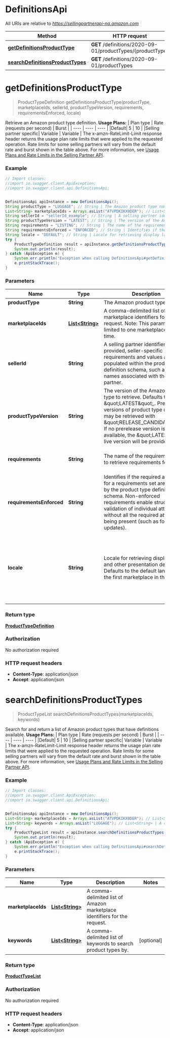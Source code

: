 # DefinitionsApi

All URIs are relative to *https://sellingpartnerapi-na.amazon.com*

Method | HTTP request | Description
------------- | ------------- | -------------
[**getDefinitionsProductType**](DefinitionsApi.md#getDefinitionsProductType) | **GET** /definitions/2020-09-01/productTypes/{productType} | 
[**searchDefinitionsProductTypes**](DefinitionsApi.md#searchDefinitionsProductTypes) | **GET** /definitions/2020-09-01/productTypes | 


<a name="getDefinitionsProductType"></a>
# **getDefinitionsProductType**
> ProductTypeDefinition getDefinitionsProductType(productType, marketplaceIds, sellerId, productTypeVersion, requirements, requirementsEnforced, locale)



Retrieve an Amazon product type definition.  **Usage Plans:**  | Plan type | Rate (requests per second) | Burst | | ---- | ---- | ---- | |Default| 5 | 10 | |Selling partner specific| Variable | Variable |  The x-amzn-RateLimit-Limit response header returns the usage plan rate limits that were applied to the requested operation. Rate limits for some selling partners will vary from the default rate and burst shown in the table above. For more information, see [Usage Plans and Rate Limits in the Selling Partner API](https://github.com/amzn/selling-partner-api-docs/blob/main/guides/en-US/usage-plans-rate-limits/Usage-Plans-and-Rate-Limits.md).

### Example
```java
// Import classes:
//import io.swagger.client.ApiException;
//import io.swagger.client.api.DefinitionsApi;


DefinitionsApi apiInstance = new DefinitionsApi();
String productType = "LUGGAGE"; // String | The Amazon product type name.
List<String> marketplaceIds = Arrays.asList("ATVPDKIKX0DER"); // List<String> | A comma-delimited list of Amazon marketplace identifiers for the request. Note: This parameter is limited to one marketplaceId at this time.
String sellerId = "sellerId_example"; // String | A selling partner identifier. When provided, seller-specific requirements and values are populated within the product type definition schema, such as brand names associated with the selling partner.
String productTypeVersion = "LATEST"; // String | The version of the Amazon product type to retrieve. Defaults to \"LATEST\",. Prerelease versions of product type definitions may be retrieved with \"RELEASE_CANDIDATE\". If no prerelease version is currently available, the \"LATEST\" live version will be provided.
String requirements = "LISTING"; // String | The name of the requirements set to retrieve requirements for.
String requirementsEnforced = "ENFORCED"; // String | Identifies if the required attributes for a requirements set are enforced by the product type definition schema. Non-enforced requirements enable structural validation of individual attributes without all the required attributes being present (such as for partial updates).
String locale = "DEFAULT"; // String | Locale for retrieving display labels and other presentation details. Defaults to the default language of the first marketplace in the request.
try {
    ProductTypeDefinition result = apiInstance.getDefinitionsProductType(productType, marketplaceIds, sellerId, productTypeVersion, requirements, requirementsEnforced, locale);
    System.out.println(result);
} catch (ApiException e) {
    System.err.println("Exception when calling DefinitionsApi#getDefinitionsProductType");
    e.printStackTrace();
}
```

### Parameters

Name | Type | Description  | Notes
------------- | ------------- | ------------- | -------------
 **productType** | **String**| The Amazon product type name. |
 **marketplaceIds** | [**List&lt;String&gt;**](String.md)| A comma-delimited list of Amazon marketplace identifiers for the request. Note: This parameter is limited to one marketplaceId at this time. |
 **sellerId** | **String**| A selling partner identifier. When provided, seller-specific requirements and values are populated within the product type definition schema, such as brand names associated with the selling partner. | [optional]
 **productTypeVersion** | **String**| The version of the Amazon product type to retrieve. Defaults to \&quot;LATEST\&quot;,. Prerelease versions of product type definitions may be retrieved with \&quot;RELEASE_CANDIDATE\&quot;. If no prerelease version is currently available, the \&quot;LATEST\&quot; live version will be provided. | [optional] [default to LATEST]
 **requirements** | **String**| The name of the requirements set to retrieve requirements for. | [optional] [default to LISTING] [enum: LISTING, LISTING_PRODUCT_ONLY, LISTING_OFFER_ONLY]
 **requirementsEnforced** | **String**| Identifies if the required attributes for a requirements set are enforced by the product type definition schema. Non-enforced requirements enable structural validation of individual attributes without all the required attributes being present (such as for partial updates). | [optional] [default to ENFORCED] [enum: ENFORCED, NOT_ENFORCED]
 **locale** | **String**| Locale for retrieving display labels and other presentation details. Defaults to the default language of the first marketplace in the request. | [optional] [default to DEFAULT] [enum: DEFAULT, ar, ar_AE, de, de_DE, en, en_AE, en_AU, en_CA, en_GB, en_IN, en_SG, en_US, es, es_ES, es_MX, es_US, fr, fr_CA, fr_FR, it, it_IT, ja, ja_JP, nl, nl_NL, pl, pl_PL, pt, pt_BR, pt_PT, sv, sv_SE, tr, tr_TR, zh, zh_CN, zh_TW]

### Return type

[**ProductTypeDefinition**](ProductTypeDefinition.md)

### Authorization

No authorization required

### HTTP request headers

 - **Content-Type**: application/json
 - **Accept**: application/json

<a name="searchDefinitionsProductTypes"></a>
# **searchDefinitionsProductTypes**
> ProductTypeList searchDefinitionsProductTypes(marketplaceIds, keywords)



Search for and return a list of Amazon product types that have definitions available.  **Usage Plans:**  | Plan type | Rate (requests per second) | Burst | | ---- | ---- | ---- | |Default| 5 | 10 | |Selling partner specific| Variable | Variable |  The x-amzn-RateLimit-Limit response header returns the usage plan rate limits that were applied to the requested operation. Rate limits for some selling partners will vary from the default rate and burst shown in the table above. For more information, see [Usage Plans and Rate Limits in the Selling Partner API](https://github.com/amzn/selling-partner-api-docs/blob/main/guides/en-US/usage-plans-rate-limits/Usage-Plans-and-Rate-Limits.md).

### Example
```java
// Import classes:
//import io.swagger.client.ApiException;
//import io.swagger.client.api.DefinitionsApi;


DefinitionsApi apiInstance = new DefinitionsApi();
List<String> marketplaceIds = Arrays.asList("ATVPDKIKX0DER"); // List<String> | A comma-delimited list of Amazon marketplace identifiers for the request.
List<String> keywords = Arrays.asList("LUGGAGE"); // List<String> | A comma-delimited list of keywords to search product types by.
try {
    ProductTypeList result = apiInstance.searchDefinitionsProductTypes(marketplaceIds, keywords);
    System.out.println(result);
} catch (ApiException e) {
    System.err.println("Exception when calling DefinitionsApi#searchDefinitionsProductTypes");
    e.printStackTrace();
}
```

### Parameters

Name | Type | Description  | Notes
------------- | ------------- | ------------- | -------------
 **marketplaceIds** | [**List&lt;String&gt;**](String.md)| A comma-delimited list of Amazon marketplace identifiers for the request. |
 **keywords** | [**List&lt;String&gt;**](String.md)| A comma-delimited list of keywords to search product types by. | [optional]

### Return type

[**ProductTypeList**](ProductTypeList.md)

### Authorization

No authorization required

### HTTP request headers

 - **Content-Type**: application/json
 - **Accept**: application/json

